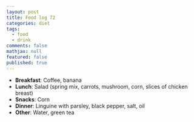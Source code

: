 ```yaml
---
layout: post
title: Food log 72
categories: diet
tags: 
  - food
  - drink
comments: false
mathjax: null
featured: false
published: true
---
```


* **Breakfast**: Coffee, banana
* **Lunch**: Salad (spring mix, carrots, mushroom, corn, slices of chicken breast)
* **Snacks**: Corn
* **Dinner**: Linguine with parsley, black pepper, salt, oil
* **Other**: Water, green tea